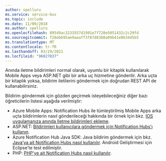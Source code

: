 ```yaml
---
author: spelluru
ms.service: service-bus
ms.topic: include
ms.date: 11/09/2018
ms.author: spelluru
ms.openlocfilehash: 89549ac3233557d1991e7f728e5051432c2c29fd
ms.sourcegitcommit: f28ebb95ae9aaaff3f87d8388a09b41e0b3445b5
ms.translationtype: MT
ms.contentlocale: tr-TR
ms.lasthandoff: 03/29/2021
ms.locfileid: "96027037"
---
```

Anında iletme bildirimleri normal olarak, uyumlu bir kitaplık kullanılarak Mobile Apps veya ASP.NET gibi bir arka uç hizmetine gönderilir. Arka uçta bir kitaplık yoksa, bildirim iletilerini göndermek için doğrudan REST API de kullanabilirsiniz.

Bildirim göndermek için gözden geçirmek isteyebileceğiniz diğer bazı öğreticilerin listesi aşağıda verilmiştir:

* Azure Mobile Apps: Notification Hubs ile tümleştirilmiş Mobile Apps arka uçta bildirimlerin nasıl gönderileceği hakkında bir örnek Için bkz. [IOS uygulamanıza anında Iletme bildirimleri ekleme](/previous-versions/azure/app-service-mobile/app-service-mobile-ios-get-started-push).  
* ASP.NET: [Bildirimleri kullanıcılara göndermek için Notification Hubs'ı kullanın](../articles/notification-hubs/notification-hubs-aspnet-backend-ios-apple-apns-notification.md).
* Azure Notification Hub Java SDK: Java bildirim göndermek için bkz. [Java’ya ait Notification Hubs nasıl kullanılır](../articles/notification-hubs/notification-hubs-java-push-notification-tutorial.md). Android Geliştirmesi için Eclipse'te test edilmiştir.
* PHP: [PHP'ye ait Notification Hubs nasıl kullanılır](../articles/notification-hubs/notification-hubs-php-push-notification-tutorial.md).